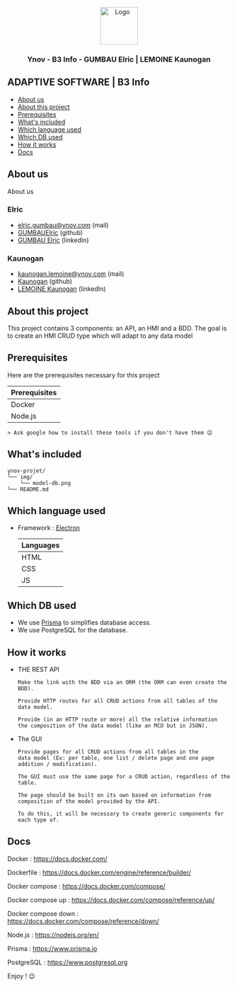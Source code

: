 <p align="center">
  <a href="https://example.com/">
    <img src="https://pbs.twimg.com/profile_images/979714483387092994/PMI-aUXp_400x400.jpg" alt="Logo" width=85 height=85>
  </a>

  <h3 align="center">Ynov - B3 Info - GUMBAU Elric | LEMOINE Kaunogan</h3>
</p>

## ADAPTIVE SOFTWARE | B3 Info

- [About us](#About-us)
- [About this project](#About-this-project)
- [Prerequisites](#Prerequisites)
- [What's included](#whats-included)
- [Which language used](#Which-language-used)
- [Which DB used](#Which-db-used)
- [How it works](#How-it-works)
- [Docs](#Docs)

## About us

About us

### Elric

- elric.gumbau@ynov.com (mail)
- [GUMBAUElric](https://github.com/GUMBAUElric) (github)
- [GUMBAU Elric](https://fr.linkedin.com/in/elric-gumbau-30943417a/) (linkedIn)

### Kaunogan

- kaunogan.lemoine@ynov.com (mail)
- [Kaunogan](https://github.com/Kaunogan) (github)
- [LEMOINE Kaunogan](https://fr.linkedin.com/in/kaunogan-lemoine-7869a6189) (linkedIn)

## About this project


This project contains 3 components: an API, an HMI and a BDD. The goal is to create an HMI
CRUD type which will adapt to any data model
 

## Prerequisites

Here are the prerequisites necessary for this project
     
   |      Prerequisites     |         
   | ---------------------- |
   |         Docker         |      
   |         Node.js        |   

    > Ask google how to install these tools if you don't have them 😉

## What's included

```text
ynov-projet/
└── img/
    └── model-db.png
└── README.md
```

## Which language used

- Framework : <a href="https://electronjs.org">Electron</a>

   |     Languages     |         
   | ----------------- |
   |        HTML       |      
   |        CSS        | 
   |        JS         | 


## Which DB used

- We use <a href="https://www.prisma.io">Prisma</a> to simplifies database access.
- We use PostgreSQL for the database.


## How it works

- THE REST API

      Make the link with the BDD via an ORM (the ORM can even create the BDD).

      Provide HTTP routes for all CRUD actions from all tables of the data model.

      Provide (in an HTTP route or more) all the relative information
      the composition of the data model (like an MCD but in JSON).

- The GUI

      Provide pages for all CRUD actions from all tables in the
      data model (Ex: per table, one list / delete page and one page addition / modification).

      The GUI must use the same page for a CRUD action, regardless of the table.

      The page should be built on its own based on information from 
      composition of the model provided by the API.

      To do this, it will be necessary to create generic components for each type of.

## Docs

Docker              : https://docs.docker.com/

Dockerfile          : https://docs.docker.com/engine/reference/builder/

Docker compose      : https://docs.docker.com/compose/

Docker compose up   : https://docs.docker.com/compose/reference/up/

Docker compose down : https://docs.docker.com/compose/reference/down/

Node.js             : https://nodejs.org/en/

Prisma              : https://www.prisma.io

PostgreSQL          : https://www.postgresql.org


Enjoy ! 😉